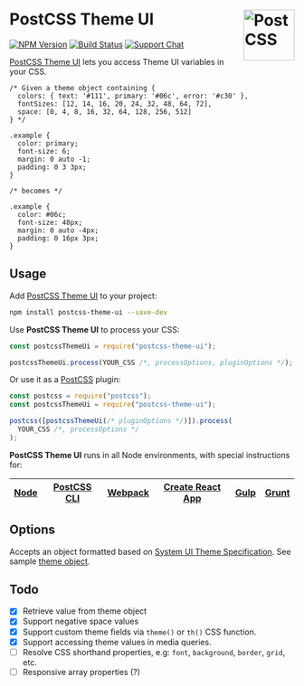 # PostCSS Theme UI [<img src="https://postcss.github.io/postcss/logo.svg" alt="PostCSS" width="90" height="90" align="right">][postcss]

[![NPM Version][npm-img]][npm-url]
[![Build Status][cli-img]][cli-url]
[![Support Chat][git-img]][git-url]

[PostCSS Theme UI] lets you access Theme UI variables in your CSS.

```pcss
/* Given a theme object containing {
  colors: { text: '#111', primary: '#06c', error: '#c30' },
  fontSizes: [12, 14, 16, 20, 24, 32, 48, 64, 72],
  space: [0, 4, 8, 16, 32, 64, 128, 256, 512]
} */

.example {
  color: primary;
  font-size: 6;
  margin: 0 auto -1;
  padding: 0 3 3px;
}

/* becomes */

.example {
  color: #06c;
  font-size: 48px;
  margin: 0 auto -4px;
  padding: 0 16px 3px;
}
```

## Usage

Add [PostCSS Theme UI] to your project:

```bash
npm install postcss-theme-ui --save-dev
```

Use **PostCSS Theme UI** to process your CSS:

```js
const postcssThemeUi = require("postcss-theme-ui");

postcssThemeUi.process(YOUR_CSS /*, processOptions, pluginOptions */);
```

Or use it as a [PostCSS] plugin:

```js
const postcss = require("postcss");
const postcssThemeUi = require("postcss-theme-ui");

postcss([postcssThemeUi(/* pluginOptions */)]).process(
  YOUR_CSS /*, processOptions */
);
```

**PostCSS Theme UI** runs in all Node environments, with special instructions for:

| [Node](INSTALL.md#node) | [PostCSS CLI](INSTALL.md#postcss-cli) | [Webpack](INSTALL.md#webpack) | [Create React App](INSTALL.md#create-react-app) | [Gulp](INSTALL.md#gulp) | [Grunt](INSTALL.md#grunt) |
| ----------------------- | ------------------------------------- | ----------------------------- | ----------------------------------------------- | ----------------------- | ------------------------- |


## Options

Accepts an object formatted based on [System UI Theme Specification](https://system-ui.com/theme/). See sample [theme object](test/theme.js).

## Todo

- [x] Retrieve value from theme object
- [x] Support negative space values
- [x] Support custom theme fields via `theme()` or `th()` CSS function.
- [x] Support accessing theme values in media queries.
- [ ] Resolve CSS shorthand properties, e.g: `font`, `background`, `border`, `grid`, etc.
- [ ] Responsive array properties (?)

[cli-img]: https://img.shields.io/travis/nelonoel/postcss-theme-ui/master.svg
[cli-url]: https://travis-ci.org/nelonoel/postcss-theme-ui
[git-img]: https://img.shields.io/badge/support-chat-blue.svg
[git-url]: https://gitter.im/postcss/postcss
[npm-img]: https://img.shields.io/npm/v/postcss-theme-ui.svg
[npm-url]: https://www.npmjs.com/package/postcss-theme-ui
[postcss]: https://github.com/postcss/postcss
[postcss theme ui]: https://github.com/nelonoel/postcss-theme-ui
